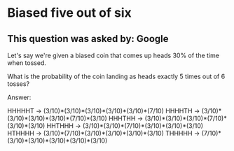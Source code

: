 # Biased five out of six

## This question was asked by: Google

Let's say we're given a biased coin that comes up heads 30% of the time when tossed.

What is the probability of the coin landing as heads exactly 5 times out of 6 tosses?

Answer:

HHHHHT -> (3/10)\*(3/10)\*(3/10)\*(3/10)\*(3/10)\*(7/10)
HHHHTH -> (3/10)\*(3/10)\*(3/10)\*(3/10)\*(7/10)\*(3/10)
HHHTHH -> (3/10)\*(3/10)\*(3/10)\*(7/10)\*(3/10)\*(3/10)
HHTHHH -> (3/10)\*(3/10)\*(7/10)\*(3/10)\*(3/10)\*(3/10)
HTHHHH -> (3/10)\*(7/10)\*(3/10)\*(3/10)\*(3/10)\*(3/10)
THHHHH -> (7/10)\*(3/10)\*(3/10)\*(3/10)\*(3/10)\*(3/10)

